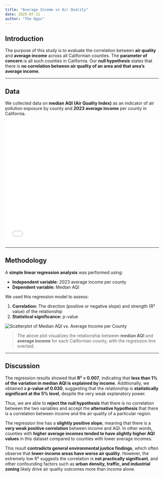 ```yaml
---
title: "Average Income vs Air Quality"
date: 2025-07-11
author: "The Opps"
---
```


## Introduction

The purpose of this study is to evaluate the correlation between **air quality** and **average income** across all Californian counties. The **parameter of concern** is all such counties in California. Our **null hypothesis** states that there is **no correlation between air quality of an area and that area’s average income**.

---

## Data

We collected data on **median AQI (Air Quality Index)** as an indicator of air pollution exposure by county and **2023 average income** per county in California.

<iframe src="/plotly/figure.html" width="100%" height="400px" style="border:none;"></iframe>

---

## Methodology

A **simple linear regression analysis** was performed using:

- **Independent variable:** 2023 average income per county  
- **Dependent variable:** Median AQI

We used this regression model to assess:

1. **Correlation:** The direction (positive or negative slope) and strength (R² value) of the relationship  
2. **Statistical significance:** p-value 

![Scatterplot of Median AQI vs. Average Income per County](/aqi_income_regression.png)

>The above plot visualizes the relationship between **median AQI** and **average income** for each Californian county, with the regression line overlaid.
---

## Discussion

The regression results showed that **R² = 0.007**, indicating that **less than 1% of the variation in median AQI is explained by income**. Additionally, we obtained a **p-value of 0.030**, suggesting that the relationship is **statistically significant at the 5% level**, despite the very weak explanatory power.

Thus, we are able to **reject the null hypothesis** that there is no correlation between the two variables and accept the **alternative hypothesis** that there is a correlation between income and the air quality of a particular region.

The regression line has a **slightly positive slope**, meaning that there is a **very weak positive correlation** between income and AQI. In other words, counties with **higher average incomes tended to have slightly higher AQI values** in this dataset compared to counties with lower average incomes.

This result **contradicts general environmental justice findings**, which often observe that **lower-income areas have worse air quality**. However, the extremely low R² suggests the correlation is **not practically significant**, and other confounding factors such as **urban density, traffic, and industrial zoning** likely drive air quality outcomes more than income alone.
